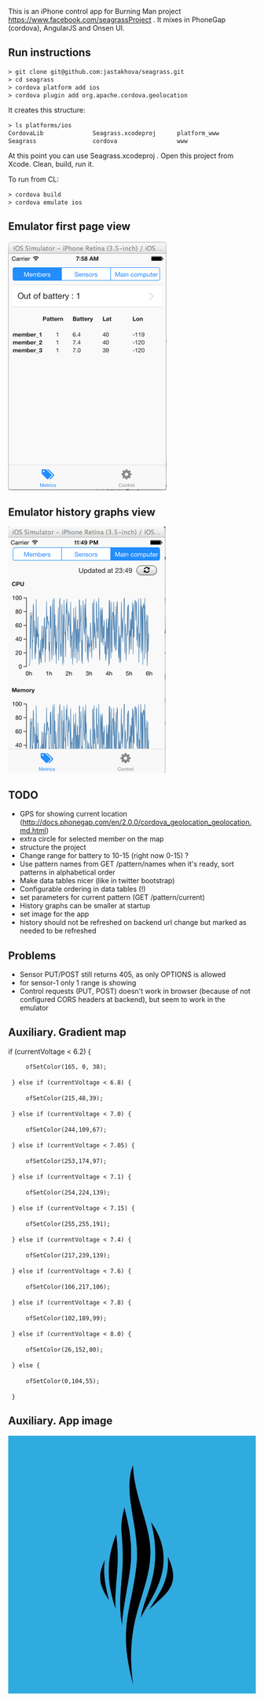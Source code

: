 This is an iPhone control app for Burning Man project https://www.facebook.com/seagrassProject . It mixes in PhoneGap (cordova), AngularJS and Onsen UI.

## Run instructions

	> git clone git@github.com:jastakhova/seagrass.git
	> cd seagrass
	> cordova platform add ios
	> cordova plugin add org.apache.cordova.geolocation

It creates this structure:

	> ls platforms/ios
	CordovaLib              Seagrass.xcodeproj      platform_www
	Seagrass                cordova                 www

At this point you can use Seagrass.xcodeproj . Open this project from Xcode. Clean, build, run it.

To run from CL:

	> cordova build
	> cordova emulate ios

## Emulator first page view

![You will get this first screen when running this app](https://github.com/jastakhova/seagrass/blob/master/img/2014-08-05_0758.png "First screen")

## Emulator history graphs view

![Emulator history graphs view](https://github.com/jastakhova/seagrass/blob/master/img/2014-08-07_2349.png "History graphs screen")


## TODO

 * GPS for showing current location (http://docs.phonegap.com/en/2.0.0/cordova_geolocation_geolocation.md.html)
 * extra circle for selected member on the map
 * structure the project
 * Change range for battery to 10-15 (right now 0-15) ?
 * Use pattern names from GET /pattern/names when it's ready, sort patterns in alphabetical order
 * Make data tables nicer (like in twitter bootstrap)
 * Configurable ordering in data tables (!)
 * set parameters for current pattern (GET /pattern/current)
 * History graphs can be smaller at startup
 * set image for the app
 * history should not be refreshed on backend url change but marked as needed to be refreshed

 ## Problems

 * Sensor PUT/POST still returns 405, as only OPTIONS is allowed
 * for sensor-1 only 1 range is showing
 * Control requests (PUT, POST) doesn't work in browser (because of not configured CORS headers at backend), but seem to work in the emulator

 ## Auxiliary. Gradient map

  if (currentVoltage < 6.2) {

         ofSetColor(165, 0, 38);

     } else if (currentVoltage < 6.8) {

         ofSetColor(215,48,39);

     } else if (currentVoltage < 7.0) {

         ofSetColor(244,109,67);

     } else if (currentVoltage < 7.05) {

         ofSetColor(253,174,97);

     } else if (currentVoltage < 7.1) {

         ofSetColor(254,224,139);

     } else if (currentVoltage < 7.15) {

         ofSetColor(255,255,191);

     } else if (currentVoltage < 7.4) {

         ofSetColor(217,239,139);

     } else if (currentVoltage < 7.6) {

         ofSetColor(166,217,106);

     } else if (currentVoltage < 7.8) {

         ofSetColor(102,189,99);

     } else if (currentVoltage < 8.0) {

         ofSetColor(26,152,80);

     } else {

         ofSetColor(0,104,55);

     }

## Auxiliary. App image

![Image for app](https://github.com/jastakhova/seagrass/blob/master/img/seagrass.png "Image for app")